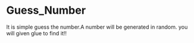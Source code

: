 # Guess_Number
It is simple guess the number.A number will be generated in random. you will given glue to find it!!
